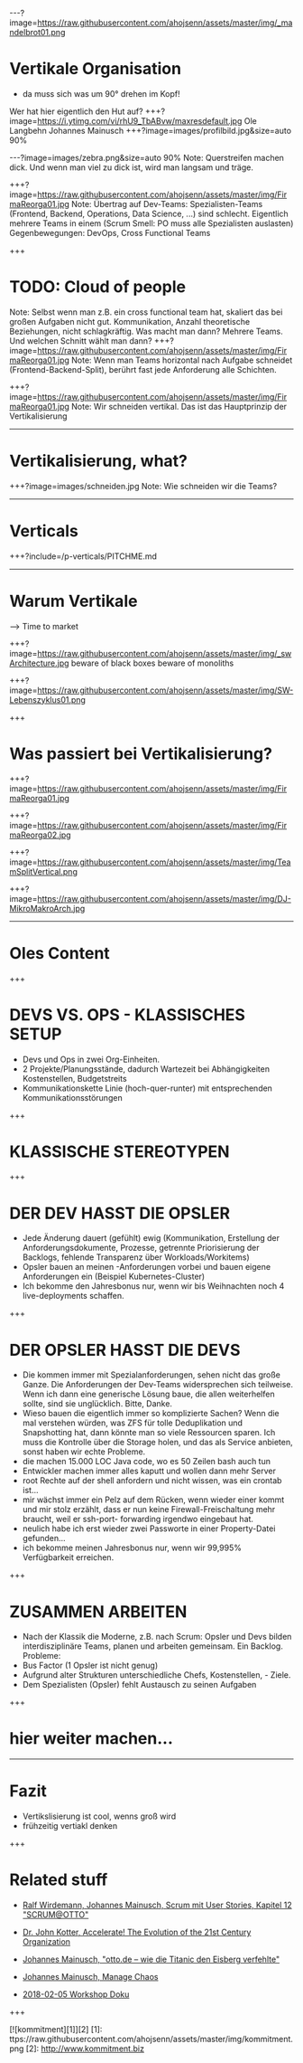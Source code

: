 



















---?image=https://raw.githubusercontent.com/ahojsenn/assets/master/img/_mandelbrot01.png
# Vertikale Organisation
- da muss sich was um 90° drehen im Kopf!
<!-- .element: style="font-size: 3em; color: orange"-->
Wer hat hier eigentlich den Hut auf?
+++?image=https://i.ytimg.com/vi/rhU9_TbABvw/maxresdefault.jpg
Ole Langbehn
Johannes Mainusch
+++?image=images/profilbild.jpg&size=auto 90%

---?image=images/zebra.png&size=auto 90%
Note:
Querstreifen machen dick. Und wenn man viel zu dick ist, wird man langsam und träge.

+++?image=https://raw.githubusercontent.com/ahojsenn/assets/master/img/FirmaReorga01.jpg
Note:
Übertrag auf Dev-Teams: Spezialisten-Teams (Frontend, Backend, Operations, Data Science, ...) sind schlecht.
Eigentlich mehrere Teams in einem (Scrum Smell: PO muss alle Spezialisten auslasten)
Gegenbewegungen: DevOps, Cross Functional Teams

+++
# TODO: Cloud of people
Note:
Selbst wenn man z.B. ein cross functional team hat, skaliert das bei großen Aufgaben nicht gut.
Kommunikation, Anzahl theoretische Beziehungen, nicht schlagkräftig.
Was macht man dann? Mehrere Teams. Und welchen Schnitt wählt man dann?
+++?image=https://raw.githubusercontent.com/ahojsenn/assets/master/img/FirmaReorga01.jpg
Note:
Wenn man Teams horizontal nach Aufgabe schneidet (Frontend-Backend-Split), berührt fast jede Anforderung alle Schichten.

+++?image=https://raw.githubusercontent.com/ahojsenn/assets/master/img/FirmaReorga01.jpg
Note:
Wir schneiden vertikal. Das ist das Hauptprinzip der Vertikalisierung

---
# Vertikalisierung, what?

+++?image=images/schneiden.jpg
Note:
Wie schneiden wir die Teams?









---
# Verticals
+++?include=/p-verticals/PITCHME.md


---
# Warum Vertikale
--> Time to market

+++?image=https://raw.githubusercontent.com/ahojsenn/assets/master/img/_swArchitecture.jpg
    beware of black boxes
    beware of monoliths
<!-- .element: class="fragment fade-out" style="font-size: 1em; color: #ff7700;" -->

+++?image=https://raw.githubusercontent.com/ahojsenn/assets/master/img/SW-Lebenszyklus01.png

+++
# Was passiert bei Vertikalisierung?

+++?image=https://raw.githubusercontent.com/ahojsenn/assets/master/img/FirmaReorga01.jpg

+++?image=https://raw.githubusercontent.com/ahojsenn/assets/master/img/FirmaReorga02.jpg

+++?image=https://raw.githubusercontent.com/ahojsenn/assets/master/img/TeamSplitVertical.png

+++?image=https://raw.githubusercontent.com/ahojsenn/assets/master/img/DJ-MikroMakroArch.jpg

---
# Oles Content

+++
# DEVS VS. OPS - KLASSISCHES SETUP
- Devs und Ops in zwei Org-Einheiten.
- 2 Projekte/Planungsstände, dadurch Wartezeit bei Abhängigkeiten Kostenstellen, Budgetstreits
- Kommunikationskette Linie (hoch-quer-runter) mit entsprechenden Kommunikationsstörungen

+++
# KLASSISCHE STEREOTYPEN

+++
# DER DEV HASST DIE OPSLER
- Jede Änderung dauert (gefühlt) ewig (Kommunikation, Erstellung der Anforderungsdokumente, Prozesse, getrennte Priorisierung der Backlogs, fehlende Transparenz über Workloads/Workitems)
- Opsler bauen an meinen -Anforderungen vorbei und bauen eigene Anforderungen ein (Beispiel Kubernetes-Cluster)
- Ich bekomme den Jahresbonus nur, wenn wir bis Weihnachten noch 4 live-deployments schaffen.

+++
# DER OPSLER HASST DIE DEVS
- Die kommen immer mit Spezialanforderungen, sehen nicht das große Ganze. Die Anforderungen der Dev-Teams widersprechen sich teilweise. Wenn ich dann eine generische Lösung baue, die allen weiterhelfen sollte, sind sie unglücklich. Bitte, Danke.
- Wieso bauen die eigentlich immer so komplizierte Sachen? Wenn die mal verstehen würden, was ZFS für tolle Deduplikation und Snapshotting hat, dann könnte man so viele Ressourcen sparen. Ich muss die Kontrolle über die Storage holen, und das als Service anbieten, sonst haben wir echte Probleme.
- die machen 15.000 LOC Java code, wo es 50 Zeilen bash auch tun
- Entwickler machen immer alles kaputt und wollen dann mehr Server
- root Rechte auf der shell anfordern und nicht wissen, was ein crontab ist...
- mir wächst immer ein Pelz auf dem Rücken, wenn wieder einer kommt und mir stolz erzählt, dass er nun keine Firewall-Freischaltung mehr braucht, weil er ssh-port- forwarding irgendwo eingebaut hat.
- neulich habe ich erst wieder zwei Passworte in einer Property-Datei gefunden...
- ich bekomme meinen Jahresbonus nur, wenn wir 99,995% Verfügbarkeit erreichen.

+++
# ZUSAMMEN ARBEITEN
- Nach der Klassik die Moderne, z.B. nach Scrum: Opsler und Devs bilden interdisziplinäre Teams, planen und arbeiten gemeinsam. Ein Backlog. Probleme:
- Bus Factor (1 Opsler ist nicht genug)
- Aufgrund alter Strukturen unterschiedliche Chefs, Kostenstellen, - Ziele.
- Dem Spezialisten (Opsler) fehlt Austausch zu seinen Aufgaben

+++
# hier weiter machen...



---
# Fazit

- Vertikslisierung ist cool, wenns groß wird
- frühzeitig vertiakl denken

+++
<!-- .slide: data-background="#9B3036" style="text-align: left; font-size: 0.6em;"-->
# Related stuff

- [Ralf Wirdemann, Johannes Mainusch, Scrum mit User Stories, Kapitel 12 "SCRUM@OTTO"](http://www.hanser-fachbuch.de/buch/Scrum+mit+User+Stories/9783446450523)
<!-- .element: style="color: white;" -->
- [Dr. John Kotter, Accelerate! The Evolution of the 21st Century Organization](https://www.youtube.com/watch?v=Pc7EVXnF2aI)
<!-- .element: style="color: white;" -->
- [Johannes Mainusch, "otto.de – wie die Titanic den Eisberg verfehlte"](https://www.heise.de/developer/artikel/Johannes-Mainusch-otto-de-wie-die-Titanic-den-Eisberg-verfehlte-3491223.html)
<!-- .element: style="color: white;" -->
- [Johannes Mainusch, Manage Chaos](https://gitpitch.com/kommitment/verticals/master?grs=bitbucket&p=p-intro)
<!-- .element: style="color: white;" -->
- [2018-02-05 Workshop Doku](https://drive.google.com/drive/folders/0Bzr9vgG2NdI0U0tjWkszd1dUNWc?usp=sharing)
<!-- .element: style="color: white;" -->


+++
<!-- .slide: data-background="#9B3036" -->

[![kommitment][1]][2]
[1]: ttps://raw.githubusercontent.com/ahojsenn/assets/master/img/kommitment.png
[2]: http://www.kommitment.biz
<!-- .element: style="border: 0px !important;" -->
